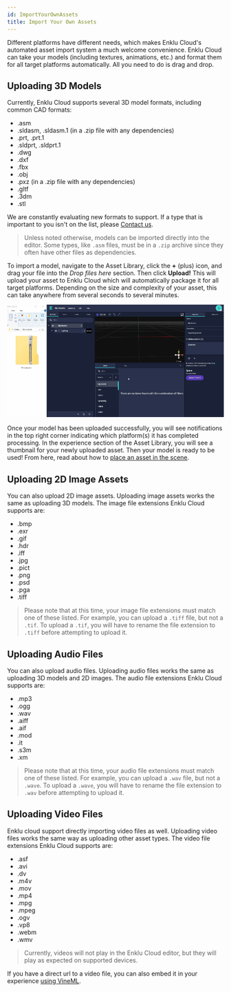 ```yaml
---
id: ImportYourOwnAssets
title: Import Your Own Assets
---
```


Different platforms have different needs, which makes Enklu Cloud's automated asset import system a much welcome convenience. Enklu Cloud can take your models (including textures, animations, etc.) and format them for all target platforms automatically. All you need to do is drag and drop.

## Uploading 3D Models

Currently, Enklu Cloud supports several 3D model formats, including common CAD formats:

- .asm
- .sldasm, .sldasm.1 (in a .zip file with any dependencies)
- .prt, .prt.1
- .sldprt, .sldprt.1
- .dwg
- .dxf
- .fbx
- .obj
- .pxz (in a .zip file with any dependencies)
- .gltf
- .3dm
- .stl

We are constantly evaluating new formats to support. If a type that is important to you isn't on the list, please [Contact us](/contact).

> Unless noted otherwise, models can be imported directly into the editor. Some types, like `.asm` files, must be in a `.zip` archive since they often have other files as dependencies. 

To import a model, navigate to the Asset Library, click the **+** (plus) icon, and drag your file into the *Drop files here* section. Then click **Upload!** This will upload your asset to Enklu Cloud which will automatically package it for all target platforms. Depending on the size and complexity of your asset, this can take anywhere from several seconds to several minutes.

![Drag asset file from dektop to Web Editor.  Drag uploaded file onto element to see it appear in the canvas.](/img/product/editor/UploadAsset.gif)

Once your model has been uploaded successfully, you will see notifications in the top right corner indicating which platform(s) it has completed processing. In the experience section of the Asset Library, you will see a thumbnail for your newly uploaded asset. Then your model is ready to be used! From here, read about how to [place an asset in the scene](/docs/Assets/PlacingAnAssetInTheScene).

## Uploading 2D Image Assets

You can also upload 2D image assets. Uploading image assets works the same as uploading 3D models. The image file extensions Enklu Cloud supports are:

- .bmp
- .exr
- .gif
- .hdr
- .iff
- .jpg
- .pict
- .png
- .psd
- .pga
- .tiff

> Please note that at this time, your image file extensions must match one of these listed.  For example, you can upload a `.tiff` file, but not a `.tif`.  To upload a `.tif`, you will have to rename the file extension to `.tiff` before attempting to upload it.


## Uploading Audio Files

You can also upload audio files. Uploading audio files works the same as uploading 3D models and 2D images. The audio file extensions Enklu Cloud supports are:

- .mp3
- .ogg
- .wav
- .aiff
- .aif
- .mod
- .it
- .s3m
- .xm  

> Please note that at this time, your audio file extensions must match one of these listed.  For example, you can upload a `.wav` file, but not a `.wave`.  To upload a `.wave`, you will have to rename the file extension to `.wav` before attempting to upload it.

## Uploading Video Files

Enklu cloud support directly importing video files as well. Uploading video files works the same way as uploading other asset types. The video file extensions Enklu Cloud supports are:

- .asf
- .avi
- .dv
- .m4v
- .mov
- .mp4
- .mpg
- .mpeg
- .ogv
- .vp8
- .webm
- .wmv

> Currently, videos will not play in the Enklu Cloud editor, but they will play as expected on supported devices.

If you have a direct url to a video file, you can also embed it in your experience [using VineML](API/Vines.md#video).
